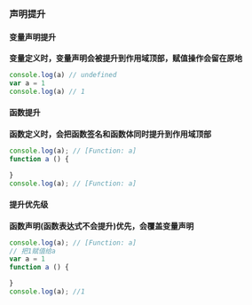 ### 声明提升


#### 变量声明提升
**变量定义时，变量声明会被提升到作用域顶部，赋值操作会留在原地**
```js
console.log(a) // undefined
var a = 1
console.log(a) // 1
```

#### 函数提升
**函数定义时，会把函数签名和函数体同时提升到作用域顶部**
```js
console.log(a); // [Function: a]
function a () {

}
console.log(a); // [Function: a]
```

#### 提升优先级
**函数声明(函数表达式不会提升)优先，会覆盖变量声明**
```js
console.log(a); // [Function: a]
// 把1赋值给a
var a = 1
function a () {

}
console.log(a); //1
```
